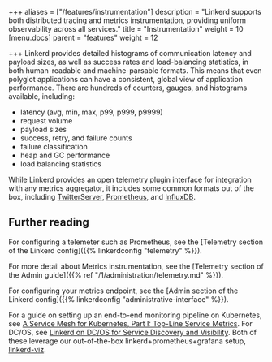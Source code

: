 +++
aliases = ["/features/instrumentation"]
description = "Linkerd supports both distributed tracing and metrics instrumentation, providing uniform observability across all services."
title = "Instrumentation"
weight = 10
[menu.docs]
parent = "features"
weight = 12

+++
Linkerd provides detailed histograms of communication latency and payload sizes,
as well as success rates and load-balancing statistics, in both human-readable
and machine-parsable formats. This means that even polyglot applications can
have a consistent, global view of application performance. There are hundreds of
counters, gauges, and histograms available, including:

* latency (avg, min, max, p99, p999, p9999)
* request volume
* payload sizes
* success, retry, and failure counts
* failure classification
* heap and GC performance
* load balancing statistics

While Linkerd provides an open telemetry plugin interface for integration with
any metrics aggregator, it includes some common formats out of the box, including
[TwitterServer](https://twitter.github.io/twitter-server/Admin.html#admin-metrics-json),
[Prometheus](https://prometheus.io/), and
[InfluxDB](https://docs.influxdata.com/influxdb/).

## Further reading

For configuring a telemeter such as Prometheus, see the
[Telemetry section of the Linkerd config]({{% linkerdconfig "telemetry" %}}).

For more detail about Metrics instrumentation, see the
[Telemetry section of the Admin guide]({{% ref
"/1/administration/telemetry.md"
%}}).

For configuring your metrics endpoint, see the [Admin section of the Linkerd
config]({{% linkerdconfig "administrative-interface" %}}).

For a guide on setting up an end-to-end monitoring pipeline on Kubernetes, see
[A Service Mesh for Kubernetes, Part I: Top-Line Service Metrics](https://blog.buoyant.io/2016/10/04/a-service-mesh-for-kubernetes-part-i-top-line-service-metrics/).
For DC/OS, see
[Linkerd on DC/OS for Service Discovery and Visibility](https://blog.buoyant.io/2016/10/10/linkerd-on-dcos-for-service-discovery-and-visibility/).
Both of these leverage our out-of-the-box linkerd+prometheus+grafana
setup, [linkerd-viz](https://github.com/linkerd/linkerd-viz).
